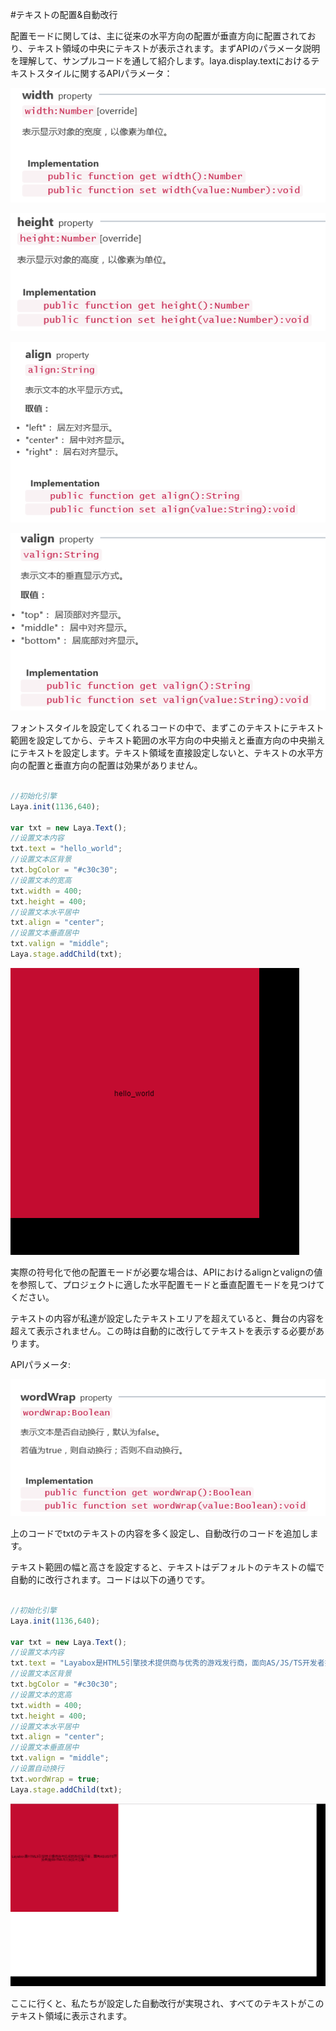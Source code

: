 #テキストの配置&自動改行

配置モードに関しては、主に従来の水平方向の配置が垂直方向に配置されており、テキスト領域の中央にテキストが表示されます。まずAPIのパラメータ説明を理解して、サンプルコードを通して紹介します。laya.display.textにおけるテキストスタイルに関するAPIパラメータ：

![1](img/1.png)<br/>

![2](img/2.png)<br/>

![3](img/3.png)<br/>

![4](img/4.png)<br/>

フォントスタイルを設定してくれるコードの中で、まずこのテキストにテキスト範囲を設定してから、テキスト範囲の水平方向の中央揃えと垂直方向の中央揃えにテキストを設定します。テキスト領域を直接設定しないと、テキストの水平方向の配置と垂直方向の配置は効果がありません。


```javascript

//初始化引擎
Laya.init(1136,640);

var txt = new Laya.Text();
//设置文本内容
txt.text = "hello_world";
//设置文本区背景
txt.bgColor = "#c30c30";
//设置文本的宽高
txt.width = 400;
txt.height = 400;
//设置文本水平居中
txt.align = "center";
//设置文本垂直居中
txt.valign = "middle";
Laya.stage.addChild(txt);
```


![5](img/5.png)</br>


実際の符号化で他の配置モードが必要な場合は、APIにおけるalignとvalignの値を参照して、プロジェクトに適した水平配置モードと垂直配置モードを見つけてください。

テキストの内容が私達が設定したテキストエリアを超えていると、舞台の内容を超えて表示されません。この時は自動的に改行してテキストを表示する必要があります。

APIパラメータ:

![6](img/6.png)<br/>

上のコードでtxtのテキストの内容を多く設定し、自動改行のコードを追加します。

テキスト範囲の幅と高さを設定すると、テキストはデフォルトのテキストの幅で自動的に改行されます。コードは以下の通りです。


```javascript

//初始化引擎
Laya.init(1136,640);

var txt = new Laya.Text();
//设置文本内容
txt.text = "Layabox是HTML5引擎技术提供商与优秀的游戏发行商，面向AS/JS/TS开发者提供HTML5开发技术方案！";
//设置文本区背景
txt.bgColor = "#c30c30";
//设置文本的宽高
txt.width = 400;
txt.height = 400;
//设置文本水平居中
txt.align = "center";
//设置文本垂直居中
txt.valign = "middle";
//设置自动换行
txt.wordWrap = true;
Laya.stage.addChild(txt);
```


![7](img/7.png)<br/>

ここに行くと、私たちが設定した自動改行が実現され、すべてのテキストがこのテキスト領域に表示されます。